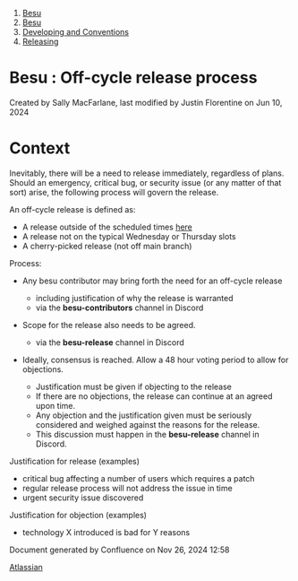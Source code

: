 1. [Besu](index.html)
2. [Besu](Besu_22151173.html)
3. [Developing and Conventions](Developing-and-Conventions_22153909.html)
4. [Releasing](Releasing_22154097.html)

# Besu : Off-cycle release process

Created by Sally MacFarlane, last modified by Justin Florentine on Jun 10, 2024

# Context

Inevitably, there will be a need to release immediately, regardless of plans. Should an emergency, critical bug, or security issue (or any matter of that sort) arise, the following process will govern the release.

An off-cycle release is defined as: 

- A release outside of the scheduled times [here](Release-Rotations-2024_22156788.html)
- A release not on the typical Wednesday or Thursday slots
- A cherry-picked release (not off main branch)

Process: 

- Any besu contributor may bring forth the need for an off-cycle release
  
  - including justification of why the release is warranted
  - via the **besu-contributors** channel in Discord
- Scope for the release also needs to be agreed.
  
  - via the **besu-release** channel in Discord
- Ideally, consensus is reached. Allow a 48 hour voting period to allow for objections. 
  
  - Justification must be given if objecting to the release
  - If there are no objections, the release can continue at an agreed upon time.
  - Any objection and the justification given must be seriously considered and weighed against the reasons for the release.
  - This discussion must happen in the **besu-release** channel in Discord.

Justification for release (examples)

- critical bug affecting a number of users which requires a patch
- regular release process will not address the issue in time
- urgent security issue discovered

Justification for objection (examples)

- technology X introduced is bad for Y reasons

Document generated by Confluence on Nov 26, 2024 12:58

[Atlassian](http://www.atlassian.com/)
